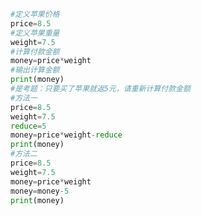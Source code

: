 
<BlogInfo id="4" title="4.超市买苹果" author="白日梦想猿" pv=0 read_times=0 pre_cost_time=0分12秒 category="python基础" tag_list="['python基础']" create_time="2019.08.25 12:08:02" update_time="2019.08.25 12:08:02" />

```python
#定义苹果价格
price=8.5
#定义苹果重量
weight=7.5
#计算付款金额
money=price*weight
#输出计算金额
print(money)
#是考题：只要买了苹果就返5元，请重新计算付款金额
#方法一
price=8.5
weight=7.5
reduce=5
money=price*weight-reduce
print(money)
#方法二
price=8.5
weight=7.5
money=price*weight
money=money-5
print(money)

```
